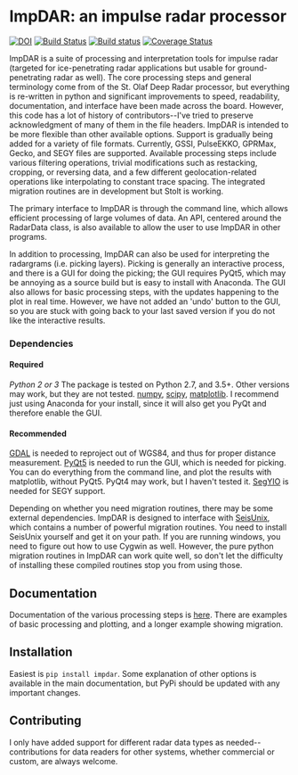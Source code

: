 # ImpDAR: an impulse radar processor

[![DOI](https://zenodo.org/badge/134008583.svg)](https://zenodo.org/badge/latestdoi/134008583) [![Build Status](https://travis-ci.org/dlilien/ImpDAR.svg?branch=master)](https://travis-ci.org/dlilien/ImpDAR) [![Build status](https://ci.appveyor.com/api/projects/status/uuef8aio2xbgiux8?svg=true)](https://ci.appveyor.com/project/dlilien/impdar) [![Coverage Status](https://coveralls.io/repos/github/dlilien/ImpDAR/badge.svg?branch=master)](https://coveralls.io/github/dlilien/ImpDAR?branch=master)

ImpDAR is a suite of processing and interpretation tools for impulse radar (targeted for ice-penetrating radar applications but usable for ground-penetrating radar as well). The core processing steps and general terminology come from of the St. Olaf Deep Radar processor, but everything is re-written in python and significant improvements to speed, readability, documentation, and interface have been made across the board. However, this code has a lot of history of contributors--I've tried to preserve acknowledgment of many of them in the file headers. ImpDAR is intended to be more flexible than other available options. Support is gradually being added for a variety of file formats. Currently, GSSI, PulseEKKO, GPRMax, Gecko, and SEGY files are supported. Available processing steps include various filtering operations, trivial modifications such as restacking, cropping, or reversing data, and a few different geolocation-related operations like interpolating to constant trace spacing. The integrated migration routines are in development but Stolt is working.

The primary interface to ImpDAR is through the command line, which allows efficient processing of large volumes of data. An API, centered around the RadarData class, is also available to allow the user to use ImpDAR in other programs.

In addition to processing, ImpDAR can also be used for interpreting the radargrams (i.e. picking layers). Picking is generally an interactive process, and there is a GUI for doing the picking; the GUI requires PyQt5, which may be annoying as a source build but is easy to install with Anaconda. The GUI also allows for basic processing steps, with the updates happening to the plot in real time. However, we have not added an 'undo' button to the GUI, so you are stuck with going back to your last saved version if you do not like the interactive results.

### Dependencies

#### Required
*Python 2 or 3* The package is tested on Python 2.7, and 3.5+. Other versions may work, but they are not tested. [numpy](http://www.scipy.org), [scipy](http://numpy.org), [matplotlib](http://matplotlib.org). I recommend just using Anaconda for your install, since it will also get you PyQt and therefore enable the GUI.

#### Recommended
[GDAL](http://gdal.org) is needed to reproject out of WGS84, and thus for proper distance measurement. [PyQt5](https://pypi.org/project/PyQt5/) is needed to run the GUI, which is needed for picking. You can do everything from the command line, and plot the results with matplotlib, without PyQt5. PyQt4 may work, but I haven't tested it. [SegYIO](https://github.com/equinor/segyio/) is needed for SEGY support.

Depending on whether you need migration routines, there may be some external dependencies. ImpDAR is designed to interface with [SeisUnix](http://https://github.com/JohnWStockwellJr/SeisUnix), which contains a number of powerful migration routines. You need to install SeisUnix yourself and get it on your path. If you are running windows, you need to figure out how to use Cygwin as well. However, the pure python migration routines in ImpDAR can work quite well, so don't let the difficulty of installing these compiled routines stop you from using those.

## Documentation

Documentation of the various processing steps is [here](https://impdar.readthedocs.io/en/latest/). There are examples of basic processing and plotting, and a longer example showing migration.

## Installation

Easiest is `pip install impdar`. Some explanation of other options is available in the main documentation, but PyPi should be updated with any important changes.

## Contributing

I only have added support for different radar data types as needed--contributions for data readers for other systems, whether commercial or custom, are always welcome.
